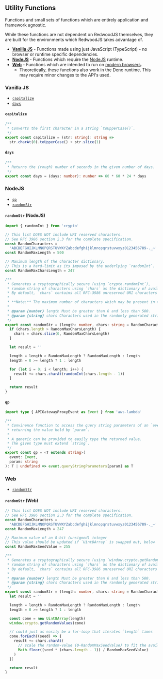 ## Utility Functions

Functions and small sets of functions which are entirely application and framework agnostic.

While these functions are not dependent on RedwoodJS themselves, they are built for the environments which RedwoodJS takes advantage of.

* [**Vanilla JS**](#vanilla-js) - Functions made using just JavaScript (TypeScript) - no browser or runtime specific dependencies.
* [**NodeJS**](#nodejs) - Functions which require the [NodeJS](https://nodejs.dev/) runtime.
* [**Web**](#web) - Functions which are intended to run on [modern browsers](https://stackoverflow.com/questions/50829693/what-is-a-modern-browser).
  * Theoretically, these functions also work in the Deno runtime. This may require minor changes to the API's used.

### Vanilla JS

* [`capitalize`](#capitalize)
* [`days`](#days)

#### `capitalize`

```TypeScript
/**
 * Converts the first character in a string `toUpperCase()`.
 */
export const capitalize = (str: string): string =>
  str.charAt(0).toUpperCase() + str.slice(1)
```

#### `days`

```TypeScript
/**
 * Returns the (rough) number of seconds in the given number of days.
 */
export const days = (days: number): number => 60 * 60 * 24 * days
```

### NodeJS

* [`qp`](#qp)
* [`randomStr`](#randomStr-nodejs)

#### `randomStr` (NodeJS)

```TypeScript
import { randomInt } from 'crypto'

// This list DOES NOT include URI reserved characters.
// See RFC 3986 section 2.3 for the complete specification.
const RandomCharacters =
  'ABCDEFGHIJKLMNOPQRSTUVWXYZabcdefghijklmnopqrstuvwxyz0123456789-._~'
const RandomMaxLength = 500

// Maximum length of the character dictionary.
// This is a hard-limit as its imposed by the underlying `randomInt`.
const RandomMaxCharsLength = 247

/**
 * Generates a cryptographically secure (using `crypto.randomInt`),
 * random string of characters using `chars` as the dictionary of available characters.
 * By default, `chars` contains all RFC-3986 unreserved URI characters (A-z,1-9,-._~).
 *
 * **Note:** The maximum number of characters which may be present in the dictionary is `247`.
 *
 * @param {number} length Must be greater than 0 and less than 500.
 * @param {string} chars Characters used in the randomly generated string.
 */
export const randomStr = (length: number, chars: string = RandomCharacters) => {
  if (chars.length > RandomMaxCharsLength) {
    chars = chars.slice(0, RandomMaxCharsLength)
  }

  let result = ''

  length = length > RandomMaxLength ? RandomMaxLength : length
  length = 0 >= length ? 1 : length

  for (let i = 0; i < length; i++) {
    result += chars.charAt(randomInt(chars.length - 1))
  }

  return result
}
```

#### `qp`

```TypeScript
import type { APIGatewayProxyEvent as Event } from 'aws-lambda'

/**
 * Convinence function to access the query string parameters of an `event`,
 * returning the value held by `param`.
 *
 * A generic can be provided to easily type the returned value.
 * The given type must extend `string`.
 */
export const qp = <T extends string>(
  event: Event,
  param: string
): T | undefined => event.queryStringParameters[param] as T
```

### Web

* [`randomStr`](#randomStr-web)

#### `randomStr` (Web)

```TypeScript
// This list DOES NOT include URI reserved characters.
// See RFC 3986 section 2.3 for the complete specification.
const RandomCharacters =
  'ABCDEFGHIJKLMNOPQRSTUVWXYZabcdefghijklmnopqrstuvwxyz0123456789-._~'
const RandomMaxLength = 247

// Maximum value of an 8-bit (unsigned) integer
// This value should be updated if `Uint8Array` is swapped out, below
const RandomMaxSeedValue = 255

/**
 * Generates a cryptographically secure (using `window.crypto.getRandomValues`),
 * random string of characters using `chars` as the dictionary of available characters.
 * By default, `chars` contains all RFC-3986 unreserved URI characters (A-z,1-9,-._~).
 *
 * @param {number} length Must be greater than 0 and less than 500.
 * @param {string} chars Characters used in the randomly generated string.
 */
export const randomStr = (length: number, chars: string = RandomCharacters) => {
  let result = ''

  length = length > RandomMaxLength ? RandomMaxLength : length
  length = 0 >= length ? 1 : length

  const cone = new Uint8Array(length)
  window.crypto.getRandomValues(cone)

  // could just as easily be a for-loop that iterates `length` times
  cone.forEach((seed) => {
    result += chars.charAt(
      // scale the random-value (0-RandomMaxSeedValue) to fit the available chars (0-(chars.length - 1))
      Math.floor((seed * (chars.length - 1)) / RandomMaxSeedValue)
    )
  })

  return result
}
```
